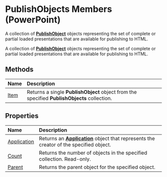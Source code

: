 
# PublishObjects Members (PowerPoint)
A collection of  **[PublishObject](9419bec4-d2a6-6a2c-6400-4e2e270ff603.md)** objects representing the set of complete or partial loaded presentations that are available for publishing to HTML.

A collection of  **[PublishObject](9419bec4-d2a6-6a2c-6400-4e2e270ff603.md)** objects representing the set of complete or partial loaded presentations that are available for publishing to HTML.


## Methods



|**Name**|**Description**|
|:-----|:-----|
|[Item](cf51a669-e5b3-a49d-e8fa-f9a16ab9ab53.md)|Returns a single  **PublishObject** object from the specified **PublishObjects** collection.|

## Properties



|**Name**|**Description**|
|:-----|:-----|
|[Application](501a6b40-6281-6de0-8d84-89383b2807fa.md)|Returns an  **[Application](978c2b99-4271-b953-4283-73b5f3d96f41.md)** object that represents the creator of the specified object.|
|[Count](ab216724-767b-4107-707d-29da3661a771.md)|Returns the number of objects in the specified collection. Read-only.|
|[Parent](a0fe1b93-0ea8-4c08-d856-2ad1396b15c5.md)|Returns the parent object for the specified object.|
